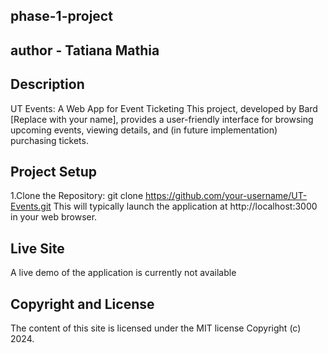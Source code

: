 ## phase-1-project

## author - Tatiana Mathia


## Description
UT Events: A Web App for Event Ticketing
This project, developed by Bard [Replace with your name],  provides a user-friendly interface for browsing upcoming events, viewing details, and (in future implementation) purchasing tickets.


## Project Setup

1.Clone the Repository:
git clone https://github.com/your-username/UT-Events.git
This will typically launch the application at http://localhost:3000 in your web browser.

## Live Site
A live demo of the application is currently not available

## Copyright and License

   The content of this site is licensed under the MIT license Copyright (c) 2024.
